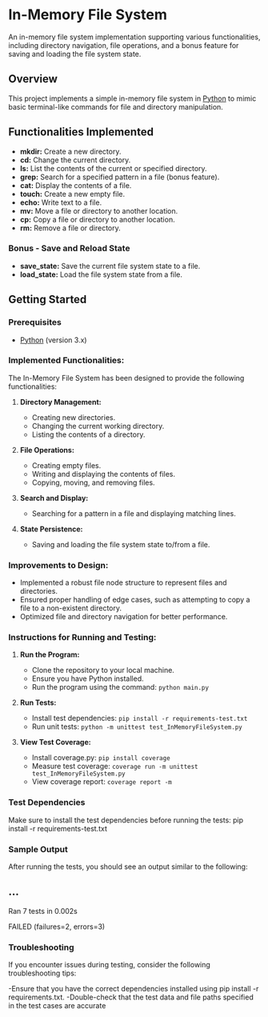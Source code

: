 # In-Memory File System

An in-memory file system implementation supporting various functionalities, including directory navigation, file operations, and a bonus feature for saving and loading the file system state.

## Overview

This project implements a simple in-memory file system in [Python](https://www.python.org/) to mimic basic terminal-like commands for file and directory manipulation.

## Functionalities Implemented

- **mkdir:** Create a new directory.
- **cd:** Change the current directory.
- **ls:** List the contents of the current or specified directory.
- **grep:** Search for a specified pattern in a file (bonus feature).
- **cat:** Display the contents of a file.
- **touch:** Create a new empty file.
- **echo:** Write text to a file.
- **mv:** Move a file or directory to another location.
- **cp:** Copy a file or directory to another location.
- **rm:** Remove a file or directory.

### Bonus - Save and Reload State

- **save_state:** Save the current file system state to a file.
- **load_state:** Load the file system state from a file.

## Getting Started

### Prerequisites

- [Python](https://www.python.org/) (version 3.x)

### Implemented Functionalities:

The In-Memory File System has been designed to provide the following functionalities:

1. **Directory Management:**
   - Creating new directories.
   - Changing the current working directory.
   - Listing the contents of a directory.

2. **File Operations:**
   - Creating empty files.
   - Writing and displaying the contents of files.
   - Copying, moving, and removing files.

3. **Search and Display:**
   - Searching for a pattern in a file and displaying matching lines.

4. **State Persistence:**
   - Saving and loading the file system state to/from a file.

### Improvements to Design:

- Implemented a robust file node structure to represent files and directories.
- Ensured proper handling of edge cases, such as attempting to copy a file to a non-existent directory.
- Optimized file and directory navigation for better performance.

### Instructions for Running and Testing:

1. **Run the Program:**
   - Clone the repository to your local machine.
   - Ensure you have Python installed.
   - Run the program using the command: `python main.py`

2. **Run Tests:**
   - Install test dependencies: `pip install -r requirements-test.txt`
   - Run unit tests: `python -m unittest test_InMemoryFileSystem.py`

3. **View Test Coverage:**
   - Install coverage.py: `pip install coverage`
   - Measure test coverage: `coverage run -m unittest test_InMemoryFileSystem.py`
   - View coverage report: `coverage report -m`

### Test Dependencies
Make sure to install the test dependencies before running the tests:
pip install -r requirements-test.txt

### Sample Output
After running the tests, you should see an output similar to the following:

...
----------------------------------------------------------------------
Ran 7 tests in 0.002s

FAILED (failures=2, errors=3)




###  Troubleshooting
If you encounter issues during testing, consider the following troubleshooting tips:

-Ensure that you have the correct dependencies installed using pip install -r requirements.txt.
-Double-check that the test data and file paths specified in the test cases are accurate






